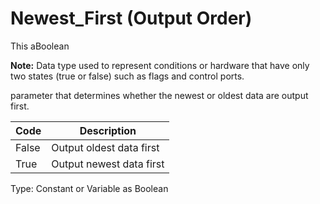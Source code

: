# Newest_First (Output Order)

This aBoolean

**Note:** Data type used to represent conditions or hardware that have only two states (true or false) such as flags and control ports.

parameter that determines whether the newest or oldest data are output first.

| Code  | Description              |
| ----- | ------------------------ |
| False | Output oldest data first |
| True  | Output newest data first |

Type: Constant or Variable as Boolean

